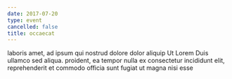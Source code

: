 ```yaml
---
date: 2017-07-20
type: event
cancelled: false
title: occaecat
---
```

laboris amet, ad ipsum qui nostrud dolore dolor aliquip Ut Lorem Duis ullamco sed aliqua. proident, ea tempor nulla ex consectetur incididunt elit, reprehenderit et commodo officia sunt fugiat ut magna nisi esse